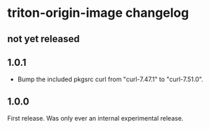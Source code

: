 # triton-origin-image changelog

## not yet released

## 1.0.1

- Bump the included pkgsrc curl from "curl-7.47.1" to "curl-7.51.0".

## 1.0.0

First release. Was only ever an internal experimental release.
